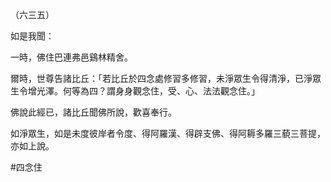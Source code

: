（六三五）

如是我聞：

一時，佛住巴連弗邑鷄林精舍。

爾時，世尊告諸比丘：「若比丘於四念處修習多修習，未淨眾生令得清淨，已淨眾生令增光澤。何等為四？謂身身觀念住，受、心、法法觀念住。」

佛說此經已，諸比丘聞佛所說，歡喜奉行。

如淨眾生，如是未度彼岸者令度、得阿羅漢、得辟支佛、得阿耨多羅三藐三菩提，亦如上說。



#四念住
